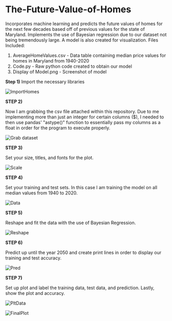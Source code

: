 # The-Future-Value-of-Homes
Incorporates machine learning and predicts the future values of homes for the next few decades based off of previous values for the state of Maryland. Implements the use of Bayesian regression due to our dataset not being tremendously large. A model is also created for visualization. 
Files Included:

1) AverageHomeValues.csv - Data table containing median price values for homes in Maryland from 1940-2020
2) Code.py - Raw python code created to obtain our model
3) Display of Model.png - Screenshot of model 


**Step 1)**
Import the necessary libraries


![ImportHomes](https://user-images.githubusercontent.com/60532479/82376624-6392fe80-99f0-11ea-90d0-89a179e3ca1d.png)


**STEP 2)**

Now I am grabbing the csv file attached within this repository. Due to me implementing more than just an integer for certain columns ($), I needed to then use pandas' "astype()" function to essentially pass my columns as a float in order for the program to execute properly.

![Grab dataset](https://user-images.githubusercontent.com/60532479/82469086-92ad7c80-9a91-11ea-8e1a-d2553e8f6a43.png)



**STEP 3)**

Set your size, titles, and fonts for the plot.

![Scale](https://user-images.githubusercontent.com/60532479/82469505-1d8e7700-9a92-11ea-842f-d567529298ee.png)


**STEP 4)**

Set your training and test sets. In this case I am training the model on all median values from 1940 to 2020. 

![Data](https://user-images.githubusercontent.com/60532479/82470381-45320f00-9a93-11ea-9830-e9119b45e9c8.png)


**STEP 5)**

Reshape and fit the data with the use of Bayesian Regression. 

![Reshape](https://user-images.githubusercontent.com/60532479/82472137-b4a8fe00-9a95-11ea-899c-b7710c1d698c.png)


**STEP 6)**


Predict up until the year 2050 and create print lines in order to display our training and test accuracy. 


![Pred](https://user-images.githubusercontent.com/60532479/82472744-a6a7ad00-9a96-11ea-85e4-8fe5a041ecf3.png)


**STEP 7)**

Set up plot and label the training data, test data, and prediction. Lastly, show the plot and accuracy.

![PltData](https://user-images.githubusercontent.com/60532479/82473922-44e84280-9a98-11ea-8309-c045652c6b74.png)

![FinalPlot](https://user-images.githubusercontent.com/60532479/82474461-1880f600-9a99-11ea-94d6-fab362fa5c29.png)










